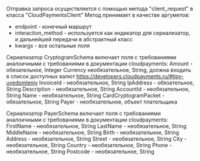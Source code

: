 Отправка запроса осуществляется с помощью метода "client_request" в класса "CloudPaymentsClient"
Метод принимает в качестве аргуметов:
- endpoint - конечный маршрут
- interaction_method - используется как индикатор для сериализатор, и дальнейшей передачи в абстрактный класс
- kwargs - все остальные поля

Сериализатор CryptogramSchema включает поля с требованиями аналоичными с требованиями в документации cloudpayments:
Amount - обязательное, Integer
Currency  необязательное, String, должна входить в список доступных валют https://developers.cloudpayments.ru/#tipy-uvedomleniy
InvoiceId - необязательное, String
IpAddress - обязательное, String
Description - необязательное, String
AccountId - необязательное, String
Name - необязательное, String
CardCryptogramPacket - обязательное, String
Payer - необязательное, объект плательщика

Сериализатор PayerSchema включает поля с требованиями аналоичными с требованиями в документации cloudpayments:
FirstName - необязательное, String
LastName - необязательное, String
MiddleName - необязательное, String
Birth - необязательное, String
Address - необязательное, String
Street - необязательное, String
City - необязательное, String
Country - необязательное, String
Phone - необязательное, String
Postcode - необязательное, String